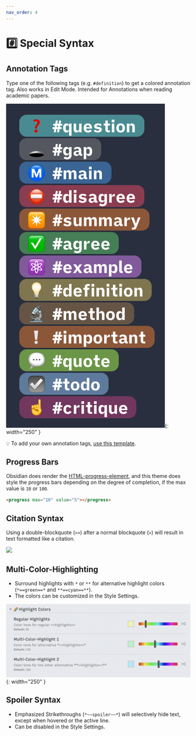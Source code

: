 ```yaml
---
nav_order: 4
---
```


# #️⃣ Special Syntax

## Annotation Tags

Type one of the following tags (e.g. `#definition`) to get a colored annotation tag. Also works in Edit Mode. Intended for Annotations when reading academic papers.

![list-of-all-annotation-tags](images/all-annotation-tags.png){: width="250" }

💡 To add your own annotation tags, [use this template](https://github.com/chrisgrieser/shimmering-focus/blob/main/CSS%20Snippets/annotation-tag-template.css).

## Progress Bars

Obsidian does render the [HTML-progress-element](https://developer.mozilla.org/en-US/docs/Web/HTML/Element/progress), and this theme does style the progress bars depending on the degree of completion, if the max value is `10` or `100`.

```html
<progress max="10" value="5"></progress>
```

## Citation Syntax

Using a double-blockquote (`>>`) after a normal blockquote (`>`) will result in text formatted like a citation.

![](https://user-images.githubusercontent.com/73286100/148688725-f0c3e0a6-0712-4ead-b787-cf56dafc8e40.gif)

## Multi-Color-Highlighting

- Surround highlights with `*` or `**` for alternative highlight colors (`*==green==*` and `**==cyan==**`).
- The colors can be customized in the Style Settings.

![list-of-all-annotation-tags](images/multi-color-highlights.png){: width="250" }

## Spoiler Syntax

- Emphasized Strikethroughs (`*~~spoiler~~*`) will selectively hide text, except when hovered or the active line.
- Can be disabled in the Style Settings.
